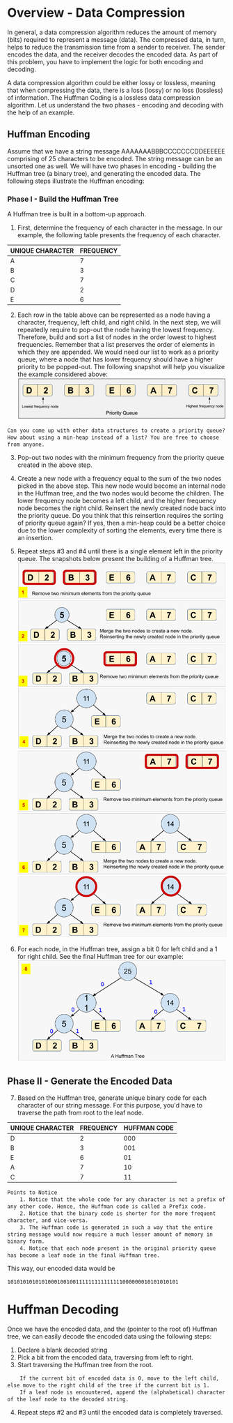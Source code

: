# Overview - Data Compression

In general, a data compression algorithm reduces the amount of memory (bits) required to represent a message (data). 
The compressed data, in turn, helps to reduce the transmission time from a sender to receiver. 
The sender encodes the data, and the receiver decodes the encoded data. 
As part of this problem, you have to implement the logic for both encoding and decoding.

A data compression algorithm could be either lossy or lossless, meaning that when compressing the data, 
there is a loss (lossy) or no loss (lossless) of information. The Huffman Coding is a lossless data compression 
algorithm. Let us understand the two phases - encoding and decoding with the help of an example.

## Huffman Encoding

Assume that we have a string message AAAAAAABBBCCCCCCCDDEEEEEE comprising of 25 characters 
to be encoded. The string message can be an unsorted one as well. 
We will have two phases in encoding - building the Huffman tree (a binary tree), and generating the encoded data. 
The following steps illustrate the Huffman encoding:

### Phase I - Build the Huffman Tree 

A Huffman tree is built in a bottom-up approach.
1. First, determine the frequency of each character in the message. In our example, the following table presents the frequency of each character.

|UNIQUE CHARACTER|FREQUENCY|
|---|---|
|A  |7  |
|B  |3  |
|C  |7  |
|D  |2  |
|E  |6  |

2. Each row in the table above can be represented as a node having a character, frequency, left child, and right child. In the next step, we will repeatedly require to pop-out the node having the lowest frequency. Therefore, build and sort a list of nodes in the order lowest to highest frequencies. Remember that a list preserves the order of elements in which they are appended. We would need our list to work as a priority queue, where a node that has lower frequency should have a higher priority to be popped-out. The following snapshot will help you visualize the example considered above:
![Huffman](huffman.png)
```commandline
Can you come up with other data structures to create a priority queue? How about using a min-heap instead of a list? You are free to choose from anyone.
```
3. Pop-out two nodes with the minimum frequency from the priority queue created in the above step.
4. Create a new node with a frequency equal to the sum of the two nodes picked in the above step. This new node would become an internal node in the Huffman tree, and the two nodes would become the children. The lower frequency node becomes a left child, and the higher frequency node becomes the right child. Reinsert the newly created node back into the priority queue. Do you think that this reinsertion requires the sorting of priority queue again? If yes, then a min-heap could be a better choice due to the lower complexity of sorting the elements, every time there is an insertion.
5. Repeat steps #3 and #4 until there is a single element left in the priority queue. The snapshots below present the building of a Huffman tree.
![Huffman Tree](huffman-tree-1.png)
![Huffman Tree](huffman-tree-2.png)

6. For each node, in the Huffman tree, assign a bit 0 for left child and a 1 for right child. See the final Huffman tree for our example:
![Huffman Tree](huffman-tree-3.png)

## Phase II - Generate the Encoded Data
7. Based on the Huffman tree, generate unique binary code for each character of our string message. For this purpose, you'd have to traverse the path from root to the leaf node.

|UNIQUE CHARACTER|FREQUENCY|HUFFMAN CODE|
|---|---|---|
|D  |2  |000|
|B  |3  |001|
|E  |6  |01 |
|A  |7  |10 |
|C  |7  |11 |

```commandline
Points to Notice
    1. Notice that the whole code for any character is not a prefix of any other code. Hence, the Huffman code is called a Prefix code.
    2. Notice that the binary code is shorter for the more frequent character, and vice-versa.
    3. The Huffman code is generated in such a way that the entire string message would now require a much lesser amount of memory in binary form.
    4. Notice that each node present in the original priority queue has become a leaf node in the final Huffman tree.
```

This way, our encoded data would be
```commandline
1010101010101000100100111111111111111000000010101010101
```

# Huffman Decoding

Once we have the encoded data, and the (pointer to the root of) Huffman tree, we can easily decode the encoded data using the following steps:
1. Declare a blank decoded string 
2. Pick a bit from the encoded data, traversing from left to right.
3. Start traversing the Huffman tree from the root.
```commandline
    If the current bit of encoded data is 0, move to the left child, else move to the right child of the tree if the current bit is 1.
    If a leaf node is encountered, append the (alphabetical) character of the leaf node to the decoded string.
```
4. Repeat steps #2 and #3 until the encoded data is completely traversed.